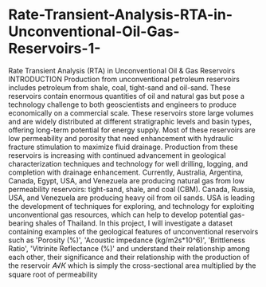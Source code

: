 # Rate-Transient-Analysis-RTA-in-Unconventional-Oil-Gas-Reservoirs-1-
Rate Transient Analysis (RTA) in Unconventional Oil &amp; Gas Reservoirs 
INTRODUCTION
Production from unconventional petroleum reservoirs includes petroleum from 
shale, coal, tight-sand and oil-sand. These reservoirs contain enormous quantities of oil 
and natural gas but pose a technology challenge to both geoscientists and engineers to 
produce economically on a commercial scale. These reservoirs store large volumes and 
are widely distributed at different stratigraphic levels and basin types, offering long-term 
potential for energy supply. Most of these reservoirs are low permeability and porosity 
that need enhancement with hydraulic fracture stimulation to maximize fluid drainage. 
Production from these reservoirs is increasing with continued advancement in geological 
characterization techniques and technology for well drilling, logging, and completion with 
drainage enhancement. Currently, Australia, Argentina, Canada, Egypt, USA, and 
Venezuela are producing natural gas from low permeability reservoirs: tight-sand, shale, 
and coal (CBM). Canada, Russia, USA, and Venezuela are producing heavy oil from oil 
sands. USA is leading the development of techniques for exploring, and technology for 
exploiting unconventional gas resources, which can help to develop potential gas-bearing 
shales of Thailand.
In this project, I will investigate a dataset containing examples of the geological 
features of unconventional reservoirs such as 'Porosity (%)', 'Acoustic impedance 
(kg/m2s*10^6)', 'Brittleness Ratio', 'Vitrinite Reflectance (%)' and understand their 
relationship among each other, their significance and their relationship with the production 
of the reservoir 𝐴√𝐾 which is simply the cross-sectional area multiplied by the square root 
of permeability

